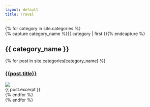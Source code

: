 ```yaml
---
layout: default
title: Travel
---
```

<div id="archives">
{% for category in site.categories %}
  <div class="archive-group">
    {% capture category_name %}{{ category | first }}{% endcapture %}
    <div id="#{{ category_name | slugize }}"></div>
        <h2 class="category-head">{{ category_name }}</h2>
        <a name="{{ category_name | slugize }}"></a>
        {% for post in site.categories[category_name] %}
            <article class="archive-item">
            <h3><a href="{{ site.baseurl }}{{ post.url }}">{{post.title}}</a></h3>  
            <div class="thumbnail">
                <img src="{{ site.baseurl }}/images/{{ post.thumbnail }}" />
            </div>
            {{ post.excerpt }}
            </article>
        {% endfor %}
    </div>
{% endfor %}
</div>